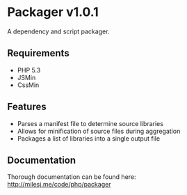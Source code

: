 # Packager v1.0.1 #

A dependency and script packager.

## Requirements ##

* PHP 5.3
* JSMin
* CssMin

## Features ##

* Parses a manifest file to determine source libraries
* Allows for minification of source files during aggregation
* Packages a list of libraries into a single output file

## Documentation ##

Thorough documentation can be found here: http://milesj.me/code/php/packager